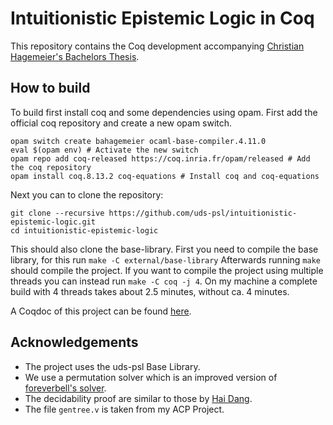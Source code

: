 
# Intuitionistic Epistemic Logic in Coq
This repository contains the Coq development accompanying [Christian Hagemeier's Bachelors Thesis](https://www.ps.uni-saarland.de/~hagemeier/bachelor.php). 

## How to build

To build first install coq and some dependencies using  opam.
First add the official coq repository and create a new opam switch.
```
opam switch create bahagemeier ocaml-base-compiler.4.11.0 
eval $(opam env) # Activate the new switch 
opam repo add coq-released https://coq.inria.fr/opam/released # Add the coq repository
opam install coq.8.13.2 coq-equations # Install coq and coq-equations 
```
Next you can to clone the repository: 
```
git clone --recursive https://github.com/uds-psl/intuitionistic-epistemic-logic.git 
cd intuitionistic-epistemic-logic
```
This should also clone the base-library. 
First you need to compile the base library, for this run
``
make -C external/base-library
``
Afterwards running `make` should compile the project.
If you want to compile the project using multiple threads you can instead run `make -C coq -j 4`.
On my machine a complete build with 4 threads takes about 2.5 minutes, without ca. 4 minutes.

A Coqdoc of this project can be found [here](https://www.ps.uni-saarland.de/~hagemeier/website/toc.html).
## Acknowledgements
* The project uses the uds-psl Base Library.
* We use a permutation solver which is an improved version of [foreverbell's solver](https://github.com/foreverbell/permutation-solver).
* The decidability proof are similar to those by [Hai Dang](https://ps.uni-saarland.de/~dang/ri-lab.php).
* The file `gentree.v` is taken from my ACP Project.


